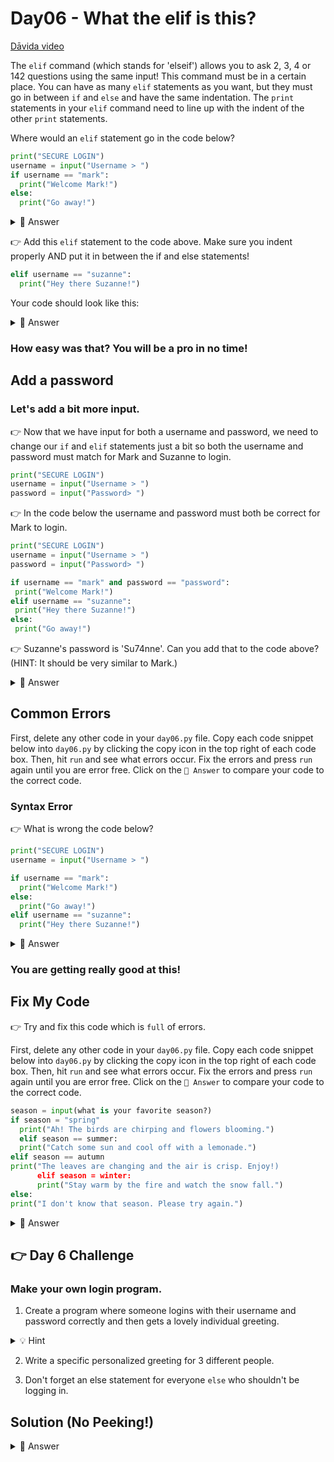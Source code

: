 # Day06 - What the elif is this?


<a href="https://www.youtube.com/watch?v=Dm8lRtcnh0o" target="_blank">Dāvida video</a>


The `elif` command (which stands for 'elseif') allows you to ask 2, 3, 4 or 142 questions using the same input! This command must be in a certain place. You can have as many `elif` statements as you want, but they must go in between `if` and `else` and have the same indentation. The `print` statements in your `elif` command need to line up with the indent of the other `print` statements.

Where would an `elif` statement go in the code below?

```python
print("SECURE LOGIN")
username = input("Username > ")
if username == "mark":
  print("Welcome Mark!")
else:
  print("Go away!")
```

<details>
<summary>👀 Answer</summary>

An `elif` statement would go in between the `if` and `else` statements.

</details>

👉 Add this `elif` statement to the code above. Make sure you indent properly AND put it in between the if and else statements!

```python
elif username == "suzanne":
  print("Hey there Suzanne!")
```

  Your code should look like this:

<details>
<summary>👀 Answer</summary>


```python
print("SECURE LOGIN")
username = input("Username > ")

if username == "mark":
  print("Welcome Mark!")
elif username == "suzanne":
  print("Hey there Suzanne!")
else:
  print("Go away!")
```

</details>

### How easy was that? You will be a pro in no time!

## Add a password

### Let's add a bit more input.

👉 Now that we have input for both a username and password, we need to change our `if` and `elif` statements just a bit so both the username and password must match for Mark and Suzanne to login.

```python
print("SECURE LOGIN")
username = input("Username > ")
password = input("Password> ")
```

👉 In the code below the username and password must both be correct for Mark to login.

```python
print("SECURE LOGIN")
username = input("Username > ")
password = input("Password> ")

if username == "mark" and password == "password":
 print("Welcome Mark!")
elif username == "suzanne":
 print("Hey there Suzanne!")
else:
 print("Go away!")
 ```

 👉 Suzanne's password is 'Su74nne'. Can you add that to the code above? (HINT: It should be very similar to Mark.)

<details>
<summary>👀 Answer</summary>

```python
print("SECURE LOGIN")
username = input("Username > ")
password = input("Password> ")

if username == "mark" and password == "password":
 print("Welcome Mark!")
elif username == "suzanne" and password == "Su74nne":
 print("Hey there Suzanne!")
else:
 print("Go away!")
```

</details>

## Common Errors

First, delete any other code in your `day06.py` file. Copy each code snippet below into `day06.py` by clicking the copy icon in the top right of each code box. Then, hit `run` and see what errors occur. Fix the errors and press `run` again until you are error free. Click on the `👀 Answer` to compare your code to the correct code.

 ### Syntax Error

👉 What is wrong the code below?

```python
print("SECURE LOGIN")
username = input("Username > ")

if username == "mark":
  print("Welcome Mark!")
else:
  print("Go away!")
elif username == "suzanne":
  print("Hey there Suzanne!")
  ```

  <details>
<summary>👀 Answer</summary>

The `elif` statement is in the wrong place. It must go in between the if and else statements.



```python
print("SECURE LOGIN")
username = input("Username > ")

if username == "mark":
  print("Welcome Mark!")
elif username == "suzanne":
  print("Hey there Suzanne!")
else:
  print("Go away!")
```

</details>

### You are getting really good at this!

## Fix My Code

👉 Try and fix this code which is `full` of errors.

First, delete any other code in your `day06.py` file. Copy each code snippet below into `day06.py` by clicking the copy icon in the top right of each code box. Then, hit `run` and see what errors occur. Fix the errors and press `run` again until you are error free. Click on the `👀 Answer` to compare your code to the correct code.

```python
season = input(what is your favorite season?)
if season = "spring"
  print("Ah! The birds are chirping and flowers blooming.")
  elif season == summer:
  print("Catch some sun and cool off with a lemonade.")
elif season == autumn
print("The leaves are changing and the air is crisp. Enjoy!)
      elif season = winter:
      print("Stay warm by the fire and watch the snow fall.")
else: 
print("I don't know that season. Please try again.")
```

  <details>
<summary>👀 Answer</summary>

```python
season = input("What is your favorite season?")
if season == "spring":
  print("Ah! The birds are chirping and flowers blooming.")
elif season == "summer":
  print("Catch some sun and cool off with a lemonade.")
elif season == "autumn":
  print("The leaves are changing and the air is crisp. Enjoy!")
elif season == "winter":
  print("Stay warm by the fire and watch the snow fall.")
else: 
  print("I don't know that season. Please try again.")
```

</details>


## 👉 Day 6 Challenge

### Make your own login program.

1. Create a program where someone logins with their username and password correctly and then gets a lovely individual greeting.

<details>
<summary>💡 Hint</summary>

Remember the word `and` to make sure the username AND password are correct.


</details>

2. Write a specific personalized greeting for 3 different people.

3. Don't forget an else statement for everyone `else` who shouldn't be logging in.

## Solution (No Peeking!)


  <details>
<summary>👀 Answer</summary>

```python
print("Secure Login")
username = input("What is your username?")
password = input("What is your password?")

if username == "David" and password == "PyTh0nR*cks":
  print("Welcome, David! You are looking nice today!")
elif username == "Becky" and password == "Repl!t4evEr":
  print("Hi Becky! Love your hair today!")
elif username == "Bill" and password == "SmashTHEb*gs!":
  print("Yo! Bill! What up?!")
else:
  print("You do not have access. Go away!")
```

</details>